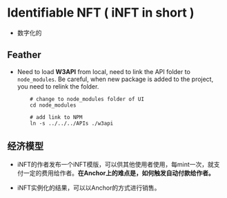 # Identifiable NFT ( iNFT in short )

- 数字化的

## Feather

- Need to load **W3API** from local, need to link the API folder to `node_modules`. Be careful, when new package is added to the project, you need to relink the folder.

    ```SHELL
        # change to node_modules folder of UI
        cd node_modules
        
        # add link to NPM
        ln -s ../../../APIs ./w3api
    ```

## 经济模型

- iNFT的作者发布一个iNFT模版，可以供其他使用者使用，每mint一次，就支付一定的费用给作者。**在Anchor上的难点是，如何触发自动付款给作者。**

- iNFT实例化的结果，可以以Anchor的方式进行销售。